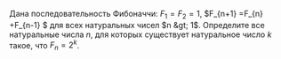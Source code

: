 Дана последовательность Фибоначчи: $F_{1} =F_{2} =1$, $F_{n+1} =F_{n} +F_{n-1} $ для всех натуральных чисел $n &gt; 1$. Определите все натуральные числа $n$, для которых существует натуральное число $k$ такое, что $F_{n} =2^{k}$.